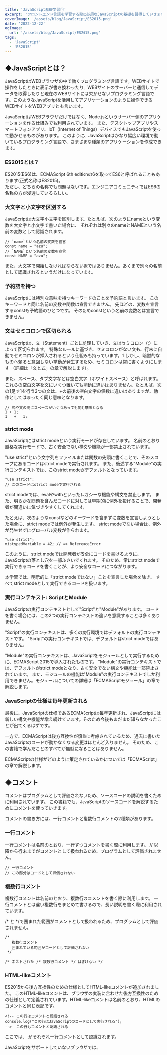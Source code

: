 ```yaml
---
title: 'JavaScript基礎学習①'
excerpt: 'フロントエンド言語を学習する際に必須なJavaScriptの基礎を習得していきます。'
coverImage: '/assets/blog/JavaScript/ES2015.png'
date: '2022-12-22'
ogImage:
  url: '/assets/blog/JavaScript/ES2015.png'
tags:
  - 'JavaScript'
  - 'ES2015'
---
```


## ◆JavaScriptとは？

JavaScriptはWEBブラウザの中で動くプログラミング言語です。WEBサイトで操作をしたときに表示が書き換わったり、WEBサイトのサーバーと通信してデータを取得したりと現在のWEBサイトには欠かせないプログラミング言語です。このようなJavaScriptを活用してアプリケーションのように操作できるWEBサイトをWEBアプリとも言います。  

JavaScriptはWEBブラウザだけではなく、Node.jsというサーバー側のアプリケーションを作る仕組みでも利用されています。 また、デスクトップアプリやスマートフォンアプリ、IoT（Internet of Things）デバイスでもJavaScriptを使って動かせるものがあります。 このように、JavaScriptはかなり幅広い環境で動いているプログラミング言語で、さまざまな種類のアプリケーションを作成できます。  

### ES2015とは？

ES2015(ES6)は、ECMAScript 6th editionの6を取ってES6と呼ばれることもあります(正式名称はES2015)。  
ただし、どちらの名称でも問題はないです。エンジニアコミュニティではES6の名称の方が浸透しているらしい。  

### 大文字と小文字を区別する

JavaScriptは大文字小文字を区別します。たとえば、次のようにnameという変数を大文字と小文字で書いた場合に、 それぞれは別々のnameとNAMEという名前の変数として認識されます。

```tsx
// `name`という名前の変数を宣言
const name = "azu";
// `NAME`という名前の変数を宣言
const NAME = "azu";
```

また、大文字で開始しなければならない訳ではありません。あくまで別々の名前として認識されるというだけになっています。  

### 予約語を持つ

JavaScriptには特別な意味を持つキーワードのことを予約語と言います。 このキーワードと同じ名前の変数や関数は宣言できません。 先ほどの、変数を宣言するconstも予約語のひとつです。 そのためconstという名前の変数名は宣言できません。  

### 文はセミコロンで区切られる

JavaScriptは、文（Statement）ごとに処理していき、文はセミコロン（;）によって区切られます。 特殊なルールに基づき、セミコロンがない文も、行末に自動でセミコロンが挿入されるという仕組みも持っています。1 しかし、暗黙的なものへ頼ると意図しない挙動が発生するため、セミコロンは常に書くようにします （詳細は「文と式」の章で解説します）。  

また、スペース、タブ文字などは空白文字（ホワイトスペース）と呼ばれます。 これらの空白文字を文にいくつ置いても挙動に違いはありません。たとえば、次の1足す1を行う2つの文は、+の前後の空白文字の個数に違いはありますが、動作としてはまったく同じ意味となります。  

```tsx
// 式や文の間にスペースがいくつあっても同じ意味となる
1 + 1;
1   +   1;
```

### strict mode

JavaScriptにはstrict modeという実行モードが存在しています。 名前のとおり厳格な実行モードで、古く安全でない構文や機能が一部禁止されています。  


"use strict"という文字列をファイルまたは関数の先頭に書くことで、そのスコープにあるコードはstrict modeで実行されます。 また、後述する"Module"の実行コンテキストでは、このstrict modeがデフォルトとなっています。  

```tsx
"use strict";
// このコードはstrict modeで実行される
```

strict modeでは、evalやwithといったレガシーな機能や構文を禁止します。 また、明らかな問題を含んだコードに対しては早期的に例外を投げることで、開発者が間違いに気づきやすくしてくれます。  

たとえば、次のようなconstなどのキーワードを含まずに変数を宣言しようとした場合に、strict modeでは例外が発生します。 strict modeでない場合は、例外が発生せずにグローバル変数が作られます。  

```tsx
"use strict";
mistypedVariable = 42; // => ReferenceError

```

このように、strict modeでは開発者が安全にコードを書けるように、JavaScriptの落とし穴を一部ふさいでくれます。 そのため、常にstrict modeで実行できるコードを書くことが、より安全なコードにつながります。  

本学習では、明示的に「strict modeではない」ことを宣言した場合を除き、 すべてstrict modeとして実行できるコードを扱います。  

### 実行コンテキスト: ScriptとModule

JavaScriptの実行コンテキストとして"Script"と"Module"があります。 コードを書く場合には、この2つの実行コンテキストの違いを意識することは多くありません。  

"Script"の実行コンテキストは、多くの実行環境ではデフォルトの実行コンテキストです。 "Script"の実行コンテキストでは、デフォルトはstrict modeではありません。  

"Module"の実行コンテキストは、JavaScriptをモジュールとして実行するために、ECMAScript 2015で導入されたものです。 "Module"の実行コンテキストでは、デフォルトがstrict modeとなり、古く安全でない構文や機能は一部禁止されています。 また、モジュールの機能は"Module"の実行コンテキストでしか利用できません。モジュールについての詳細は「ECMAScriptモジュール」の章で解説します。  

### JavaScriptの仕様は毎年更新される

最後に、JavaScriptの仕様であるECMAScriptは毎年更新され、JavaScriptには新しい構文や機能が増え続けています。そのため今後もまだまだ知らなかったことが出てくるはずです。  

一方で、ECMAScriptは後方互換性が慎重に考慮されているため、過去に書いたJavaScriptのコードが動かなくなる変更はほとんど入りません。 そのため、この書籍で学んだことのすべてが無駄になることはありません。  

ECMAScriptの仕様がどのように策定されているかについては「ECMAScript」の章で解説します。  

## ◆コメント

コメントはプログラムとして評価されないため、ソースコードの説明を書くために利用されています。 この書籍でも、JavaScriptのソースコードを解説するためにコメントを使っていきます。  

コメントの書き方には、一行コメントと複数行コメントの2種類があります。  

### 一行コメント

一行コメントは名前のとおり、一行ずつコメントを書く際に利用します。 // 以降から行末までがコメントとして扱われるため、プログラムとして評価されません。  

```tsx
// 一行コメント
// この部分はコードとして評価されない
```

### 複数行コメント

複数行コメントは名前のとおり、複数行のコメントを書く際に利用します。 一行コメントとは違い複数行をまとめて書けるので、長い説明を書く際に利用されています。  

/* と */で囲まれた範囲がコメントとして扱われるため、プログラムとして評価されません。  

```tsx
/*
   複数行コメント
   囲まれている範囲がコードとして評価されない
 */

```

```tsx
/* ネストされた /* 複数行コメント */ は書けない */
```

### HTML-likeコメント

ES2015から後方互換性のための仕様としてHTML-likeコメントが追加されました。 このHTML-likeコメントは、ブラウザの実装に合わせた後方互換性のための仕様として定義されています。HTML-likeコメントは名前のとおり、HTMLのコメントと同じ表記です。

```tsx
<!-- この行はコメントと認識される
console.log("この行はJavaScriptのコードとして実行される");
-->  この行もコメントと認識される
```

ここでは、 <!-- と --> がそれぞれ一行コメントとして認識されます。

JavaScriptをサポートしていないブラウザでは、<script>タグを正しく認識できないために書かれたコードが表示されていました。 それを避けるために<script>の中をHTMLコメントで囲み、表示はされないが実行されるという回避策が取られていました。 今は<script>タグをサポートしていないブラウザはないため、この回避策は不要です。

```tsx
<script language="javascript">
<!--
  document.bgColor = "brown";
// -->
</script>
```

一方、<script>タグ内、つまりJavaScript内にHTMLコメントが書かれているサイトは残っています。 このようなサイトでもJavaScriptが動作するという、後方互換性のための仕様として追加されています。

歴史的経緯は別として、ECMAScriptではこのように後方互換性が慎重に取り扱われます。 ECMAScriptは一度入った仕様が使えなくなることはほとんどないため、基本文法で覚えたことが使えなくなることはありません。 一方で、仕様が更新されるたびに新しい機能が増えるため、それを学び続けることには変わりありません。

### まとめ

// 以降から行末までが一行コメント
/* と */で囲まれた範囲が複数行コメント
HTML-likeコメントは後方互換性のためだけに存在する

## ◆変数と宣言

プログラミング言語には、文字列や数値などのデータに名前をつけて、繰り返し利用できるようにする変数という機能があります。JavaScriptには「これは変数です」という宣言をするキーワードとして、 const、let、varの3つがあります。

varはもっとも古くからある変数宣言のキーワードですが、意図しない動作を作りやすい問題が知られています。 そのためECMAScript 2015で、varの問題を改善するためにconstとletという新しいキーワードが導入されました。

この章ではconst、let、varの順に、それぞれの方法で宣言した変数の違いについて見ていきます。

### [ES2015] const

constキーワードでは、再代入できない変数の宣言とその変数が参照する値（初期値）を定義できます。次のように、constキーワードに続いて変数名を書き、代入演算子（=）の右辺に変数の初期値を書いて変数を定義できます。

```tsx
const 変数名 = 初期値;
```

次のコードではbookTitleという変数を宣言し、初期値が"JavaScript Primer"という文字列であることを定義しています。

```tsx
const bookTitle = "JavaScript Primer";
```

const、let、varどのキーワードも共通の仕組みですが、変数同士を,（カンマ）で区切ることにより、同時に複数の変数を定義できます。

次のコードでは、bookTitleとbookCategoryという変数を順番に定義しています。

```tsx
const bookTitle = "JavaScript Primer",
      bookCategory = "プログラミング";
```

これは次のように書いた場合と同じ意味になります。

```tsx
const bookTitle = "JavaScript Primer";
const bookCategory = "プログラミング";
```

また、constは再代入できない変数を宣言するキーワードです。 そのため、constキーワードで宣言した変数に対して、後から値を代入することはできません。

次のコードでは、constで宣言した変数bookTitleに対して値を再代入しているため、次のようなエラー（TypeError）が発生します。 エラーが発生するとそれ以降の処理は実行されなくなります。

```tsx
const bookTitle = "JavaScript Primer";
bookTitle = "新しいタイトル"; // => TypeError: invalid assignment to const 'bookTitle'
```

一般的に変数への再代入は「変数の値は最初に定義した値と常に同じである」という参照透過性と呼ばれるルールを壊すため、バグを発生させやすい要因として知られています。そのため、変数に対して値を再代入する必要がない場合は、constキーワードで変数宣言することを推奨しています。

変数に値を再代入したいケースとして、ループなどの反復処理の途中で特定の変数が参照する値を変化させたい場合があります。 そのような場合には、変数への再代入が可能なletキーワードを利用します。

### [ES2015] let

letキーワードでは、値の再代入が可能な変数を宣言できます。 letの使い方はconstとほとんど同じです。

次のコードでは、bookTitleという変数を宣言し、初期値を"JavaScript Primer"という文字列であることを定義しています。

```tsx
let bookTitle = "JavaScript Primer";
```

letはconstとは異なり、初期値を指定しない変数も定義できます。 初期値が指定されなかった変数はデフォルト値としてundefinedという値で初期化されます（undefinedは値が未定義ということを表す値です）。

次のコードでは、bookTitleという変数を宣言しています。 このときbookTitleには初期値が指定されていないため、デフォルト値としてundefinedで初期化されます。

```tsx
let bookTitle;
// `bookTitle`は自動的に`undefined`という値になる
```

このletで宣言されたbookTitleという変数には、代入演算子（=）を使うことで値を代入できます。 代入演算子（=）の右側には変数へ代入する値を書きますが、ここでは"JavaScript Primer"という文字列を代入しています。

```tsx
let bookTitle;
bookTitle = "JavaScript Primer";
```

letで宣言した変数に対しては何度でも値の代入が可能です。

```tsx
let count = 0;
count = 1;
count = 2;
count = 3;
```

### var

varキーワードでは、値の再代入が可能な変数を宣言できます。 varの使い方はletとほとんど同じです。

```tsx
var bookTitle = "JavaScript Primer";
```

varでは、letと同じように初期値がない変数を宣言でき、変数に対して値の再代入もできます。

```tsx
var bookTitle;
bookTitle = "JavaScript Primer";
bookTitle = "新しいタイトル";
```

varの問題
varはletとよく似ていますが、varキーワードには同じ名前の変数を再定義できてしまう問題があります。

letやconstでは、同じ名前の変数を再定義しようとすると、次のような構文エラー（SyntaxError）が発生します。 そのため、間違えて変数を二重に定義してしまうというミスを防ぐことができます。

```tsx
// "x"という変数名で変数を定義する
let x;
// 同じ変数名の変数"x"を定義するとSyntaxErrorとなる
let x; // => SyntaxError: redeclaration of let x
```

一方、varは同じ名前の変数を再定義できます。 これは意図せずに同じ変数名で定義してもエラーとならずに、値を上書きしてしまいます。

```tsx
// "x"という変数を定義する
var x = 1;
// 同じ変数名の変数"x"を定義できる
var x = 2;
// 変数xは2となる
```

またvarには変数の巻き上げと呼ばれる意図しない挙動があり、letやconstではこの問題が解消されています。 varによる変数の巻き上げの問題については「関数とスコープ」の章で解説します。 そのため、現時点では「letはvarを改善したバージョン」ということだけ覚えておくとよいです。

このように、varにはさまざまな問題があります。 また、ほとんどすべてのケースでvarはconstかletに置き換えが可能です。 そのため、これから書くコードに対してvarを利用することは避けたほうがよいでしょう。

### なぜletやconstは追加されたのか？

ES2015では、varそのものを改善するのではなく、新しくconstとletというキーワードを追加することで、varの問題を回避できるようにしました。var自体の動作を変更しなかったのは、後方互換性のためです。

なぜなら、varの挙動自体を変更してしまうと、すでにvarで書かれたコードの動作が変わってしまい、動かなくなるアプリケーションが出てくるためです。 新しくconstやletなどのキーワードをECMAScript仕様に追加しても、そのキーワードを使っているソースコードは追加時点では存在しません。1 そのため、constやletが追加されても後方互換性には影響がありません。

このように、ECMAScriptでは機能を追加する際にも後方互換性を重視しているため、var自体の挙動は変更されませんでした。

### 変数名に使える名前のルール

ここまででconst、let、varでの変数宣言とそれぞれの特徴について見てきました。 どのキーワードにおいても宣言できる変数に利用できる名前のルールは同じです。 また、このルールは変数の名前や関数の名前といったJavaScriptの識別子において共通するルールとなります。

変数名の名前（識別子）には、次のルールがあります。

半角のアルファベット、_（アンダースコア）、$（ダラー）、数字を組み合わせた名前にする
変数名は数字から開始できない
予約語と被る名前は利用できない
変数の名前は、半角のアルファベットであるAからZ（大文字）とaからz（小文字）、_（アンダースコア）、$（ダラー）、数字の0から9を組み合わせた名前にします。 JavaScriptでは、アルファベットの大文字と小文字は区別されます。

これらに加えて、ひらがなや一部の漢字なども変数名に利用できますが、全角の文字列が混在すると環境によって扱いにくいこともあるためお勧めしません。

```tsx
let $; // OK: $が利用できる
let _title; // OK: _が利用できる
let jquery; // OK: 小文字のアルファベットが利用できる
let TITLE; // OK: 大文字のアルファベットが利用できる
let es2015; // OK: 数字は先頭以外なら利用できる
let 日本語の変数名; // OK: 一部の漢字や日本語も利用できる
```

変数名に数字を含めることはできますが、変数名を数字から開始することはできません。 これは変数名と数値が区別できなくなってしまうためです。

```tsx
let 1st; // NG: 数字から始まっている
let 123; // NG: 数字のみで構成されている
```

また、予約語として定義されているキーワードは変数名には利用できません。 予約語とは、letのように構文として意味を持つキーワードのことです。 予約語の一覧は予約語 - JavaScript | MDNで確認できますが、基本的には構文として利用される名前が予約されています。

```tsx
let let; // NG: `let`は変数宣言のために予約されているので利用できない
let if; // NG: `if`はif文のために予約されているので利用できない
```

### constは定数ではない

constは「再代入できない変数」を定義する変数宣言であり、必ずしも定数を定義するわけではありません。 定数とは、一度定義した名前（変数名）が常に同じ値を示すものです。

JavaScriptでも、const宣言によって定数に近い変数を定義できます。 次のように、const宣言によって定義した変数を、変更できないプリミティブな値で初期化すれば、それは実質的に定数です。 プリミティブな値とは、数値や文字列などオブジェクト以外のデータです（詳細は「データ型とリテラル」の章で解説します）。

```tsx
// TEN_NUMBERという変数は常に10という値を示す
const TEN_NUMBER = 10;
```

しかし、JavaScriptではオブジェクトなどもconst宣言できます。 次のコードのように、オブジェクトという値そのものは、初期化したあとでも変更できます。

```tsx
// `const`でオブジェクトを定義している
const object = {
    key: "値"
};
// オブジェクトそのものは変更できてしまう
object.key = "新しい値";
```

このように、constで宣言した変数が常に同じ値を示すとは限らないため、定数とは呼べません （詳細は「オブジェクト」の章で解説します）。

またconstには、変数名の命名規則はなく、代入できる値にも制限はありません。 そのため、const宣言の特性として「再代入できない変数」を定義すると理解しておくのがよいでしょう。

### まとめ

constは、再代入できない変数を宣言できる
letは、再代入ができる変数を宣言できる
varは、再代入ができる変数を宣言できるが、いくつかの問題が知られている
変数の名前（識別子）には利用できる名前のルールがある
varはほとんどすべてのケースでletやconstに置き換えが可能です。 constは再代入できない変数を定義するキーワードです。再代入を禁止することで、ミスから発生するバグを減らすことが期待できます。 このため変数を宣言する場合には、まずconstで定義できないかを検討し、できない場合はletを使うことを推奨しています。

